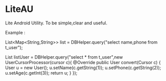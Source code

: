 # LiteAU
Lite Android Utility. To be simple,clear and useful.

Example :

List<Map<String,String>> list = DBHelper.query("select name,phone from t_user");

List<User> listUser = DBHelper.query("select * from t_user",new UserCursorProcessor(cursor c){
    @Override
	public User convert(Cursor c) {
	  User u = new User();
	  u.setName(c.getString(1));
	  u.setPhone(c.getString(2));
	  u.setAge(c.getInt(3));
	  return u;
	}
});
